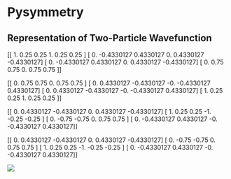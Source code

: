 # Pysymmetry

## Representation of Two-Particle Wavefunction

[[ 1.         0.25       0.25       1.         0.25       0.25     ]
 [ 0.        -0.4330127  0.4330127  0.         0.4330127 -0.4330127]
 [ 0.        -0.4330127  0.4330127  0.         0.4330127 -0.4330127]
 [ 0.         0.75       0.75       0.         0.75       0.75     ]]
 
[[ 0.         0.75       0.75       0.         0.75       0.75     ]
 [ 0.         0.4330127 -0.4330127 -0.        -0.4330127  0.4330127]
 [ 0.         0.4330127 -0.4330127 -0.        -0.4330127  0.4330127]
 [ 1.         0.25       0.25       1.         0.25       0.25     ]]
 
[[ 0.         0.4330127 -0.4330127  0.         0.4330127 -0.4330127]
 [ 1.         0.25       0.25      -1.        -0.25      -0.25     ]
 [ 0.        -0.75      -0.75       0.         0.75       0.75     ]
 [ 0.        -0.4330127  0.4330127 -0.        -0.4330127  0.4330127]]
 
[[ 0.         0.4330127 -0.4330127  0.         0.4330127 -0.4330127]
 [ 0.        -0.75      -0.75       0.         0.75       0.75     ]
 [ 1.         0.25       0.25      -1.        -0.25      -0.25     ]
 [ 0.        -0.4330127  0.4330127 -0.        -0.4330127  0.4330127]]

 ![](https://cdn.mathpix.com/snip/images/719p5GkJw-VUdr1LZSK_89X0YCavGdYaxWTFiSDgGpY.original.fullsize.png)
